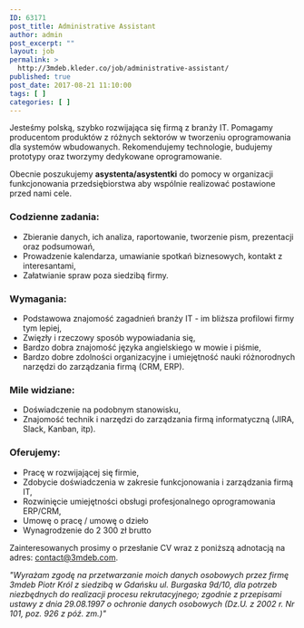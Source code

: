 ```yaml
---
ID: 63171
post_title: Administrative Assistant
author: admin
post_excerpt: ""
layout: job
permalink: >
  http://3mdeb.kleder.co/job/administrative-assistant/
published: true
post_date: 2017-08-21 11:10:00
tags: [ ]
categories: [ ]
---
```

Jesteśmy polską, szybko rozwijająca się firmą z branży IT. Pomagamy producentom produktów z różnych sektorów w tworzeniu oprogramowania dla systemów wbudowanych. Rekomendujemy technologie, budujemy prototypy oraz tworzymy dedykowane oprogramowanie. 

Obecnie poszukujemy **asystenta/asystentki** do pomocy w organizacji funkcjonowania przedsiębiorstwa aby wspólnie realizować postawione przed nami cele.

### Codzienne zadania:
* Zbieranie danych, ich analiza, raportowanie, tworzenie pism, prezentacji oraz podsumowań,
* Prowadzenie kalendarza, umawianie spotkań biznesowych, kontakt z interesantami,
* Załatwianie spraw poza siedzibą firmy.

### Wymagania:
* Podstawowa znajomość zagadnień branży IT - im bliższa profilowi firmy tym lepiej,
* Zwięzły i rzeczowy sposób wypowiadania się,
* Bardzo dobra znajomość języka angielskiego w mowie i piśmie,
* Bardzo dobre zdolności organizacyjne i umiejętność nauki różnorodnych narzędzi do zarządzania firmą (CRM, ERP).

### Mile widziane:
* Doświadczenie na podobnym stanowisku,
* Znajomość technik i narzędzi do zarządzania firmą informatyczną (JIRA, Slack, Kanban, itp).

### Oferujemy:
* Pracę w rozwijającej się firmie,
* Zdobycie doświadczenia w zakresie funkcjonowania i zarządzania firmą IT,
* Rozwinięcie umiejętności obsługi profesjonalnego oprogramowania ERP/CRM,
* Umowę o pracę / umowę o dzieło
* Wynagrodzenie do 2 300 zł brutto

Zainteresowanych prosimy o przesłanie CV wraz z poniższą adnotacją na adres: [contact@3mdeb.com](mailto:contact@3mdeb.com).

*"Wyrażam zgodę na przetwarzanie moich danych osobowych przez firmę 3mdeb Piotr Król z siedzibą w Gdańsku ul. Burgaska 9d/10, dla potrzeb niezbędnych do realizacji procesu rekrutacyjnego; zgodnie z przepisami ustawy z dnia 29.08.1997 o ochronie danych osobowych (Dz.U. z 2002 r. Nr 101, poz. 926 z póź. zm.)"*